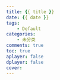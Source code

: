 ```yaml
---
title: {{ title }}
date: {{ date }}
tags:
    - Default
categories: 
    - 未分类
comments: true
toc: true
aplayer: false
dplayer: false
cover:
---
```

# 
